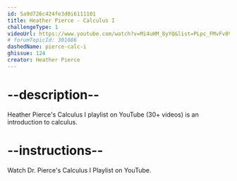 ```yaml
---
id: 5a9d726c424fe3d0i6111101
title: Heather Pierce - Calculus I
challengeType: 1
videoUrl: https://www.youtube.com/watch?v=Mi4uHM_8yYQ&list=PLpc_FMvFv8VStlAcbCwQYxvRezn478cJ0
# forumTopicId: 301086
dashedName: pierce-calc-i
ghissue: 124
creator: Heather Pierce 
---
```


# --description--

Heather Pierce's Calculus I playlist on YouTube (30+ videos) is an introduction to calculus.

# --instructions--

Watch Dr. Pierce's Calculus I Playlist on YouTube.